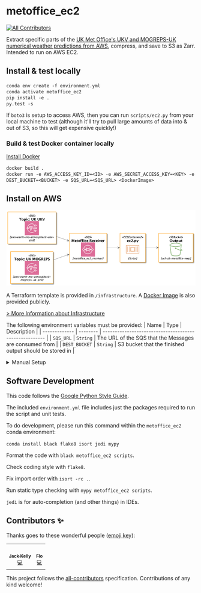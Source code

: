 # metoffice_ec2
<!-- ALL-CONTRIBUTORS-BADGE:START - Do not remove or modify this section -->
[![All Contributors](https://img.shields.io/badge/all_contributors-2-orange.svg?style=flat-square)](#contributors-)
<!-- ALL-CONTRIBUTORS-BADGE:END -->

Extract specific parts of the [UK Met Office's UKV and MOGREPS-UK numerical weather predictions from AWS](https://registry.opendata.aws/uk-met-office/), compress, and save to S3 as Zarr.  Intended to run on AWS EC2.


## Install & test locally

```
conda env create -f environment.yml 
conda activate metoffice_ec2
pip install -e .
py.test -s
```

If `boto3` is setup to access AWS, then you can run `scripts/ec2.py` from your local machine to test (although it'll try to pull large amounts of data into & out of S3, so this will get expensive quickly!)

### Build & test Docker container locally

[Install Docker](https://docs.docker.com/engine/install/)

```
docker build .
docker run -e AWS_ACCESS_KEY_ID=<ID> -e AWS_SECRET_ACCESS_KEY=<KEY> -e DEST_BUCKET=<BUCKET> -e SQS_URL=<SQS_URL> <DockerImage>
```

## Install on AWS

![Architecture Diagram](./infrastructure/infra.png)

A Terraform template is provided in `/infrastructure`.
A [Docker Image](https://hub.docker.com/r/openclimatefix/metoffice_ec2) is also provided publicly.

[> More Information about Infrastructure](./infrastructure/README.md)

The following environment variables must be provided:
| Name          | Type     | Description                                            |
| ------------- | -------- | ------------------------------------------------------ |
| `SQS_URL`     | `String` | The URL of the SQS that the Messages are consumed from |
| `DEST_BUCKET` | `String` | S3 bucket that the finished output should be stored in |

<details>
    <summary>Manual Setup</summary>

### Configure AWS permissions

Go to the AWS Identity and Access Management (IAM) console... *TODO*


#### Create bucket for storing NWPs

Create a bucket for storing subsetted NWPs. Set the `DEST_BUCKET` constant in `scripts/ec2.py`


### Configure AWS Simple Queue Service (SQS)

When the Met Office uploads new NWPs to S3, they also send a message to an AWS Simple Notification Service topic.  These notifications must be received as soon as they're produced.  But our EC2 job isn't kept running 24/7.  Our EC2 job is triggered once an hour.  So we need a way to capture the SNS notifications when our EC2 job is offline.

A solution is to set up an AWS Simple Queue Service.  Set up SQS as per the [Met Office's instructions](https://github.com/MetOffice/aws-earth-examples/blob/master/examples/2.%20Subscribing%20to%20data.ipynb).

Then set the `SQS_URL` in `scripts/ec2.py`

### Configure EC2 instance


#### Configure EC2 instance to trigger every hour
</details>


## Software Development

This code follows the [Google Python Style Guide](http://google.github.io/styleguide/pyguide.html).

The included `environment.yml` file includes just the packages required to run the script
and unit tests.

To do development, please run this command within the `metoffice_ec2` conda environment:

`conda install black flake8 isort jedi mypy`

Format the code with `black metoffice_ec2 scripts`.

Check coding style with `flake8`.

Fix import order with `isort -rc .`.

Run static type checking with `mypy metoffice_ec2 scripts`.

`jedi` is for auto-completion (and other things) in IDEs.

## Contributors ✨

Thanks goes to these wonderful people ([emoji key](https://allcontributors.org/docs/en/emoji-key)):

<!-- ALL-CONTRIBUTORS-LIST:START - Do not remove or modify this section -->
<!-- prettier-ignore-start -->
<!-- markdownlint-disable -->
<table>
  <tr>
    <td align="center"><a href="http://jack-kelly.com"><img src="https://avatars2.githubusercontent.com/u/460756?v=4" width="100px;" alt=""/><br /><sub><b>Jack Kelly</b></sub></a><br /><a href="https://github.com/openclimatefix/metoffice_ec2/commits?author=JackKelly" title="Code">💻</a></td>
    <td align="center"><a href="https://github.com/flowirtz"><img src="https://avatars1.githubusercontent.com/u/6052785?v=4" width="100px;" alt=""/><br /><sub><b>Flo</b></sub></a><br /><a href="https://github.com/openclimatefix/metoffice_ec2/commits?author=flowirtz" title="Code">💻</a></td>
  </tr>
</table>

<!-- markdownlint-enable -->
<!-- prettier-ignore-end -->
<!-- ALL-CONTRIBUTORS-LIST:END -->

This project follows the [all-contributors](https://github.com/all-contributors/all-contributors) specification. Contributions of any kind welcome!